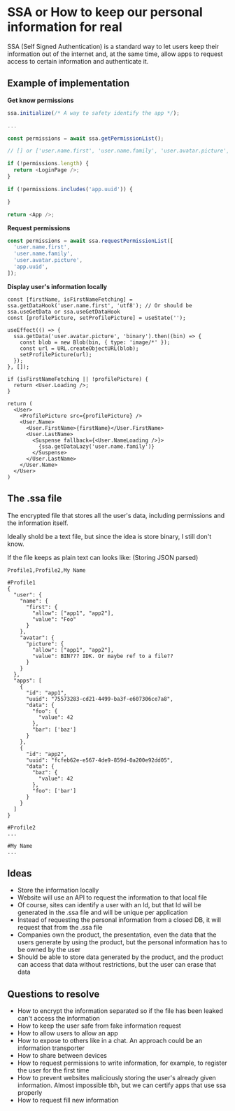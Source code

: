 # SSA or How to keep our personal information for real

SSA (Self Signed Authentication) is a standard way to let users keep their information out of the internet and, at the same time, allow apps to request access to certain information and authenticate it.

## Example of implementation

**Get know permissions**
```ts
ssa.initialize(/* A way to safety identify the app */);

...

const permissions = await ssa.getPermissionList();

// [] or ['user.name.first', 'user.name.family', 'user.avatar.picture', 'app.uuid']

if (!permissions.length) {
  return <LoginPage />;
}

if (!permissions.includes('app.uuid')) {

}

return <App />;
```

**Request permissions**
```ts
const permissions = await ssa.requestPermissionList([
  'user.name.first',
  'user.name.family',
  'user.avatar.picture',
  'app.uuid',
]);
```

**Display user's information locally**
```tsx
const [firstName, isFirstNameFetching] = ssa.getDataHook('user.name.first', 'utf8'); // Or should be ssa.useGetData or ssa.useGetDataHook
const [profilePicture, setProfilePicture] = useState('');

useEffect(() => {
  ssa.getData('user.avatar.picture', 'binary').then((bin) => {
    const blob = new Blob(bin, { type: 'image/*' });
    const url = URL.createObjectURL(blob);
    setProfilePicture(url);
  });
}, []);

if (isFirstNameFetching || !profilePicture) {
  return <User.Loading />;
}

return (
  <User>
    <ProfilePicture src={profilePicture} />
    <User.Name>
      <User.FirstName>{firstName}</User.FirstName>
      <User.LastName>
        <Suspense fallback={<User.NameLoading />}>
          {ssa.getDataLazy('user.name.family')}
        </Suspense>
      </User.LastName>
    </User.Name>
  </User>
)
```

## The .ssa file

The encrypted file that stores all the user's data, including permissions and the information itself.

Ideally shold be a text file, but since the idea is store binary, I still don't know.

If the file keeps as plain text can looks like: (Storing JSON parsed)
```ssa
Profile1,Profile2,My Name

#Profile1
{
  "user": {
    "name": {
      "first": {
        "allow": ["app1", "app2"],
        "value": "Foo"
      }
    },
    "avatar": {
      "picture": {
        "allow": ["app1", "app2"],
        "value": BIN??? IDK. Or maybe ref to a file??
      }
    }
  },
  "apps": [
    {
      "id": "app1",
      "uuid": "75573283-cd21-4499-ba3f-e607306ce7a8",
      "data": {
        "foo": {
          "value": 42
        },
        "bar": ['baz']
      }
    },
    {
      "id": "app2",
      "uuid": "fcfeb62e-e567-4de9-859d-0a200e92dd05",
      "data": {
        "baz": {
          "value": 42
        },
        "foo": ['bar']
      }
    }
  ]
}

#Profile2
...

#My Name
...
```

## Ideas

- Store the information locally
- Website will use an API to request the information to that local file
- Of course, sites can identify a user with an Id, but that Id will be generated in the .ssa file and will be unique per application
- Instead of requesting the personal information from a closed DB, it will request that from the .ssa file
- Companies own the product, the presentation, even the data that the users generate by using the product, but the personal information has to be owned by the user
- Should be able to store data generated by the product, and the product can access that data without restrictions, but the user can erase that data

## Questions to resolve

- How to encrypt the information separated so if the file has been leaked can't access the information
- How to keep the user safe from fake information request
- How to allow users to allow an app
- How to expose to others like in a chat. An approach could be an information transporter
- How to share between devices
- How to request permissions to write information, for example, to register the user for the first time
- How to prevent websites maliciously storing the user's already given information. Almost impossible tbh, but we can certify apps that use ssa properly
- How to request fill new information
